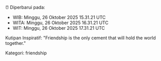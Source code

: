 ⏰ Diperbarui pada:
- WIB: Minggu, 26 Oktober 2025 15.31.21 UTC
- WITA: Minggu, 26 Oktober 2025 16.31.21 UTC
- WIT: Minggu, 26 Oktober 2025 17.31.21 UTC

Kutipan Inspiratif:
"Friendship is the only cement that will hold the world together."


Kategori: friendship

